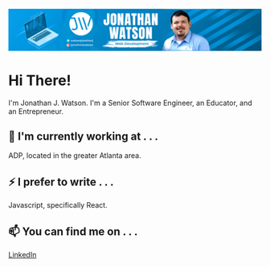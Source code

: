 [![Header](https://github.com/jonathanjwatson/jonathanjwatson/raw/main/assets/header.jpg)](https://some-url.dev/)

# Hi There!

I'm Jonathan J. Watson. I'm a Senior Software Engineer, an Educator, and an Entrepreneur.

## 🔭 I'm currently working at . . .

ADP, located in the greater Atlanta area.

## ⚡ I prefer to write . . .

Javascript, specifically React.

## 📫 You can find me on . . .

[LinkedIn](https://www.linkedin.com/in/jonathanjwatson)
